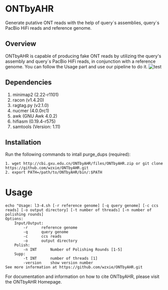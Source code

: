 # ONTbyAHR
Generate putative ONT reads with the help of query\`s assemblies, query\`s PacBio HiFi reads and reference genome.

## Overview
ONTbyAHR is capable of producing fake ONT reads by utilizing the query's assembly and query`s PacBio HiFi reads, in conjunction with a reference genome. You can follow the Usage part and use our pipeline to do it.
![test](https://github.com/wzxie/ONTbyAHR/assets/42645873/412f6cf6-b312-4b8c-9877-758e204f4996)

## Dependencies
1. minimap2 (2.22-r1101)
2. racon (v1.4.20)
3. ragtag.py (v2.1.0)
4. nucmer (4.0.0rc1)
7. awk (GNU Awk 4.0.2)
8. hifiasm (0.19.4-r575)
9. samtools (Version: 1.11)

## Installation
Run the following commands to intall purge_dups (required):
```
1. wget http://cbi.gxu.edu.cn/ONTbyAHR/files/ONTbyAHR.zip or git clone https://github.com/wzxie/ONTbyAHR.git
2. export PATH=/path/to/ONTbyAHR/bin/:$PATH
```

# Usage
```
echo "Usage: l3-4.sh [-r reference genome] [-q query genome] [-c ccs reads] [-o output directory] [-t number of threads] [-n number of polishing rounds]
Options:
    Input/Output:
    	-r		reference genome
    	-q		query genome
    	-c		ccs reads
    	-o		output directory
    Polish:
    	-n INT		Number of Polishing Rounds [1-5]
    Supp:
    	-t INT		number of threads [1]
    	-version	show version number
See more information at https://github.com/wzxie/ONTbyAHR.git
```

For documentation and information on how to cite ONTbyAHR, please visit the ONTbyAHR Homepage.








